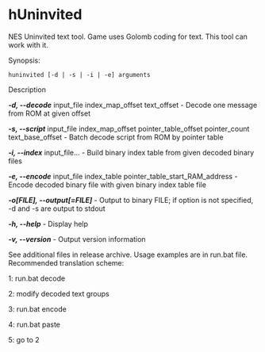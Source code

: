 hUninvited
=========
NES Uninvited text tool. Game uses Golomb coding for text. This tool can work with it.


Synopsis:
```
huninvited [-d | -s | -i | -e] arguments
```
  
Description

***-d, --decode*** input_file index_map_offset text_offset  - Decode one message from ROM at given offset

***-s, --script*** input_file index_map_offset pointer_table_offset pointer_count text_base_offset - Batch decode script from ROM by pointer table

***-i, --index*** input_file... - Build binary index table from given decoded binary files

***-e, --encode*** input_file index_table pointer_table_start_RAM_address - Encode decoded binary file with given binary index table file

***-o[FILE], --output[=FILE]*** - Output to binary FILE; if option is not specified, -d and -s are output to stdout

***-h, --help*** - Display help

***-v, --version*** - Output version information

See additional files in release archive. Usage examples are in run.bat file. Recommended translation scheme:  
  
1: run.bat decode  
  
2: modify decoded text groups  
  
3: run.bat encode
  
4: run.bat paste
  
5: go to 2